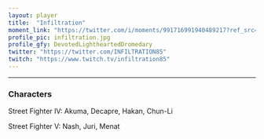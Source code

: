 ```yaml
---
layout: player
title:  "Infiltration"
moment_link: "https://twitter.com/i/moments/991716991940489217?ref_src=twsrc%5Etfw"
profile_pic: infiltration.jpg
profile_gfy: DevotedLightheartedDromedary
twitter: "https://twitter.com/INFILTRATION85"
twitch: "https://www.twitch.tv/infiltration85"
---
```




<hr/>

<h3>Characters</h3>

Street Fighter IV: Akuma, Decapre, Hakan, Chun-Li

Street Fighter V: Nash, Juri, Menat
